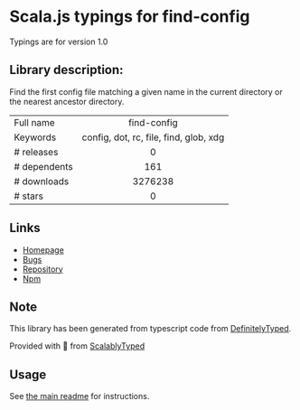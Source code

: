 
# Scala.js typings for find-config

Typings are for version 1.0

## Library description:
Find the first config file matching a given name in the current directory or the nearest ancestor directory.

|                    |                 |
| ------------------ | :-------------: |
| Full name          | find-config |
| Keywords           | config, dot, rc, file, find, glob, xdg |
| # releases         | 0 |
| # dependents       | 161 |
| # downloads        | 3276238 |
| # stars            | 0 |

## Links
- [Homepage](https://github.com/shannonmoeller/find-config)
- [Bugs](https://github.com/shannonmoeller/find-config/issues)
- [Repository](https://github.com/shannonmoeller/find-config)
- [Npm](https://www.npmjs.com/package/find-config)
    


## Note
This library has been generated from typescript code from [DefinitelyTyped](https://definitelytyped.org).

Provided with :purple_heart: from [ScalablyTyped](https://github.com/oyvindberg/ScalablyTyped)

## Usage
See [the main readme](../../readme.md) for instructions.


